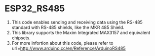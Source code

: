 # ESP32_RS485
1) This code enables sending and receiving data using the RS-485 standard with RS-485 shields, like the MKR 485 Shield. 
2) This library supports the Maxim Integrated MAX3157 and equivalent chipsets. 
3) For more infortion about this code, please refer to url=http://www.arduino.cc/en/Reference/ArduinoRS485
